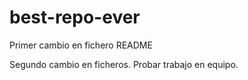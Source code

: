 # best-repo-ever

Primer cambio en fichero README

Segundo cambio en ficheros. Probar trabajo en equipo.

